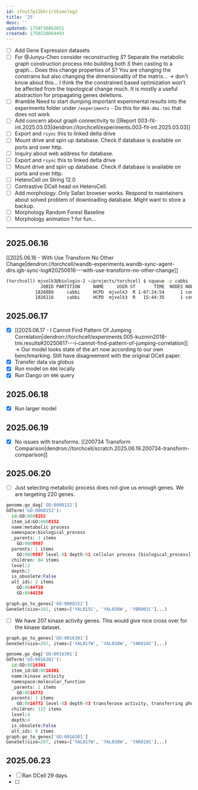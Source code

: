 ```yaml
---
id: zfnut7p12bhr1rt6imnlkg2
title: '25'
desc: ''
updated: 1750736862851
created: 1750220864493
---
```


- [ ] Add Gene Expression datasets
- [ ] For @Junyu-Chen consider reconstructing $S$? Separate the metabolic graph construction process into building both $S$ then casting to a graph... Does this change properties of S? You are changing the constrains but also changing the dimensionality of the matrix... → don't know about this... I think the the constrained based optimization won't be affected from the topological change much. It is mostly a useful abstraction for propagating genes deletions.
- [ ] #ramble Need to start dumping important experimental results into the experiments folder under `/experiments` - Do this for `004-dmi-tmi` that does not work
- [ ] Add concern about graph connectivity to [[Report 003-fit-int.2025.03.03|dendron://torchcell/experiments.003-fit-int.2025.03.03]]
- [ ] Export and `rsync` this to linked delta drive
- [ ] Mount drive and spin up database. Check if database is available on ports and over http.
- [ ] Inquiry about web address for database.
- [ ] Export and `rsync` this to linked delta drive
- [ ] Mount drive and spin up database. Check if database is available on ports and over http.
- [ ] HeteroCell on String 12.0
- [ ] Contrastive DCell head on HeteroCell.
- [ ] Add morphology. Only Safari browser works. Respond to maintainers about solved problem of downloading database. Might want to store a backup.
- [ ] Morphology Random Forest Baseline
- [ ] Morphology animation ? for fun...

***

## 2025.06.16

[[2025.06.16 - With Use Transform No Other Change|dendron://torchcell/wandb-experiments.wandb-sync-agent-dirs.igb-sync-log#20250616---with-use-transform-no-other-change]]

```bash
(torchcell) mjvolk3@biologin-2 ~/projects/torchcell $ squeue -p cabbi
             JOBID PARTITION     NAME     USER ST       TIME  NODES NODELIST(REASON)
           1826088     cabbi     HCPD  mjvolk3  R 1-07:24:54      1 compute-3-3
           1826116     cabbi     HCPD  mjvolk3  R   15:44:35      1 compute-3-3
```

## 2025.06.17

- [x] [[2025.06.17 - I Cannot Find Pattern Of Jumping Correlation|dendron://torchcell/experiments.005-kuzmin2018-tmi.results#20250617---i-cannot-find-pattern-of-jumping-correlation]] → Our model looks state of the art now according to our own benchmarking. Still have disagreement with the original DCell paper.
- [x] Transfer data via globus
- [x] Run model on `006` locally
- [x] Run Dango on `006` query

## 2025.06.18

- [x] Run larger model

## 2025.06.19

- [x] No issues with transforms. [[200734 Transform Comparison|dendron://torchcell/scratch.2025.06.19.200734-transform-comparison]]

## 2025.06.20

- [ ] Just selecting metabolic process does not give us enough genes. We are targeting 220 genes.

```python
genome.go_dag['GO:0008152']
GOTerm('GO:0008152'):
  id:GO:0008152
  item_id:GO:0008152
  name:metabolic process
  namespace:biological_process
  _parents: 1 items
    GO:0009987
  parents: 1 items
    GO:0009987 level-01 depth-01 cellular process [biological_process]
  children: 84 items
  level:2
  depth:2
  is_obsolete:False
  alt_ids: 2 items
    GO:0044710
    GO:0044236
```

```python
graph.go_to_genes['GO:0008152']
GeneSet(size=102, items=['YAL015C', 'YAL038W', 'YBR001C']...)
```

- [ ] We have 207 kinase activity genes. This would give nice cross over for the kinase dataset.

```python
graph.go_to_genes['GO:0016301']
GeneSet(size=207, items=['YAL017W', 'YAL038W', 'YAR018C']...)
```

```python
genome.go_dag['GO:0016301']
GOTerm('GO:0016301'):
  id:GO:0016301
  item_id:GO:0016301
  name:kinase activity
  namespace:molecular_function
  _parents: 1 items
    GO:0016772
  parents: 1 items
    GO:0016772 level-03 depth-03 transferase activity, transferring phosphorus-containing groups [molecular_function]
  children: 115 items
  level:4
  depth:4
  is_obsolete:False
  alt_ids: 0 items
graph.go_to_genes['GO:0016301']
GeneSet(size=207, items=['YAL017W', 'YAL038W', 'YAR018C']...)
```

## 2025.06.23

- [ ] Ran DCell 29 days.
- [ ] 
